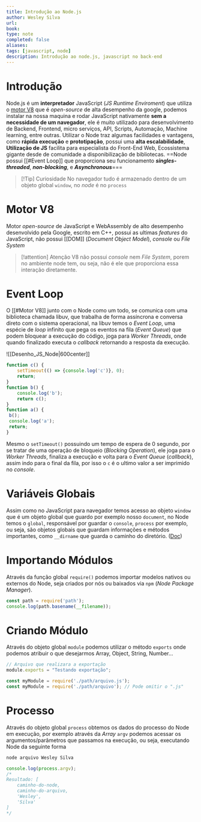 ```yaml
---
title: Introdução ao Node.js
author: Wesley Silva
url:
book:
type: note
completed: false
aliases:
tags: [javascript, node]
description: Introdução ao node.js, javascript no back-end
---
```

# Introdução
Node.js é um **interpretador** JavaScript (*JS Runtime Enviroment*) que utiliza o [motor V8](https://dev.to/_staticvoid/node-js-por-baixo-dos-panos-4-vamos-falar-do-v8-4pai) que é *open-source* de alta desempenho da google, podemos instalar na nossa maquina e  rodar JavaScript nativamente **sem a necessidade de um navegador**, ele é muito utilizado para desenvolvimento de Backend, Frontend, micro serviços, API, Scripts, Automação, Machine learning, entre outras.
Utilizar o Node traz algumas facilidades e vantagens, como **rápida execução** e **prototipação**, possui uma **alta escalabilidade**, **Utilização de JS** facilita para especialista do Front-End Web, Ecossistema gigante desde de comunidade a disponibilização de bibliotecas.
==Node possui [[#Event Loop]] que proporciona seu funcionamento ***singles-threaded***, ***non-blocking***, e ***Asynchronous***===
>[!Tip] Curiosidade
>No navegador tudo é armazenado dentro de um objeto global `window`, no *node* é no `process`

# Motor V8
Motor *open-source* de JavaScript e WebAssembly de alto desempenho desenvolvido pela Google, escrito em C++, possui as ultimas *features* do JavaScript, não possui [[DOM]] (*Document Object Model*), *console* ou *File System*
>[!attention] Atenção
>V8 não possui *console* nem *File System*, porem no ambiente node tem, ou seja, não é ele que proporciona essa interação diretamente.

# Event Loop
O [[#Motor V8]] junto com o Node como um todo, se comunica com uma biblioteca chamada libuv, que trabalha de forma assíncrona e conversa direto com o sistema operacional, na libuv temos o *Event Loop*, uma espécie de *loop* infinito que pega os eventos na fila (*Event Queue*) que podem bloquear a execução do código, joga para *Worker Threads*, onde quando finalizado executa o *callback* retornando a resposta da execução.

![[Desenho_JS_Node|600center]]

```js
function c() {
	setTimeout(() => {console.log('c')}, 0);
	return;
}
function b() {
	console.log('b');
	return c();
}
function a() {
 b();
 console.log('a');
 return;
}
```

Mesmo o `setTimeout()` possuindo um tempo de espera de 0 segundo, por se tratar de uma operação de bloqueio (*Blocking Operation*), ele joga para o *Worker Threads*, finaliza a execução e volta para o *Event Queue* (*callback*), assim indo para o final da fila, por isso o `c` é o ultimo valor a ser imprimido no *console*.

# Variáveis Globais
Assim como no JavaScript para navegador temos acesso ao objeto `window` que é um objeto global que guardo por exemplo nosso `document`, no Node temos o `global`, responsável por guardar o  `console`, `process` por exemplo, ou seja, são objetos globais que guardam informações e métodos importantes, como `__dirname` que guarda o caminho do diretório. ([Doc](https://devdocs.io/node~18_lts-global-objects/))

# Importando Módulos
Através da função global `require()` podemos importar modelos nativos ou externos do Node, seja criados por nós ou baixados via `npm` (*Node Package Manager*).
```js
const path = require('path');
console.log(path.basename(__filename));
```

# Criando Módulo
Através do objeto global  `module` podemos utilizar o método `exports` onde podemos atribuir o que desejarmos Array, Object, String, Number...

```js
// Arquivo que realizara a exportação
module.exports = "Testando exportação";
```

```js
const myModule = require('./path/arquivo.js');
const myModule = require('./path/arquivo'); // Pode omitir o ".js"
```

# Processo
Através do objeto global `process` obtemos os dados do processo do Node em execução, por exemplo através da *Array* `argv` podemos acessar os argumentos/parâmetros que passamos na execução, ou seja, executando Node da seguinte forma

```sh
node arquivo Wesley Silva
```

```js
console.log(process.argv);
/*
Resultado: [
	caminho-do-node,
	caminho-do-arquivo,
	'Wesley',
	'Silva'
]
*/
```